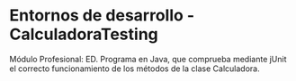 # Entornos de desarrollo - CalculadoraTesting
Módulo Profesional: ED. Programa en Java, que comprueba mediante jUnit el correcto funcionamiento de los métodos de la clase Calculadora.

